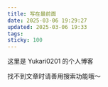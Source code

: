 ```yaml
---
title: 写在最前面
date: 2025-03-06 19:29:27
updated: 2025-03-06 19:33
tags:
sticky: 100
---
```


这里是 Yukari0201 的个人博客

找不到文章时请善用搜索功能哦～
